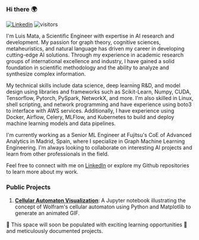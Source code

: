 ### Hi there :earth_africa:

[![Linkedin](https://img.shields.io/badge/Linked-in-369?&logo=linkedin&logoColor=white&color=lightgreen)](https://www.linkedin.com/in/lmataa/) 
![visitors](https://visitor-badge.glitch.me/badge?page_id=lmataa.lmataa&right_color=lightgreen)

I'm Luis Mata, a Scientific Engineer with expertise in AI research and development. My passion for graph theory, cognitive sciences, metaheuristics, and natural language has driven my career in developing cutting-edge AI solutions. Through my experience in academic research groups of international excellence and industry, I have gained a solid foundation in scientific methodology and the ability to analyze and synthesize complex information.

My technical skills include data science, deep learning R&D, and model design using libraries and frameworks such as Scikit-Learn, Numpy, CUDA, Tensorflow, Pytorch, PySpark, NetworkX, and more. I'm also skilled in Linux, shell scripting, and network programming and have experience using boto3 to interface with AWS services. Additionally, I have experience using Docker, Airflow, Celery, MLFlow, and Kubernetes to build and deploy machine learning models and data pipelines.

I'm currently working as a Senior ML Engineer at Fujitsu's CoE of Advanced Analytics in Madrid, Spain, where I specialize in Graph Machine Learning Engineering. I'm always looking to collaborate on interesting AI projects and learn from other professionals in the field.

Feel free to connect with me on [LinkedIn](https://www.linkedin.com/in/lmataa/) or explore my Github repositories to learn more about my work.

### Public Projects

1. [**Cellular Automaton Visualization**](https://github.com/lmataa/cellular_automata): A Jupyter notebook illustrating the concept of Wolfram's cellular automaton using Python and Matplotlib to generate an animated GIF.

🔭 This space will soon be populated with exciting learning opportunities 🌱 and meticulously documented projects.
